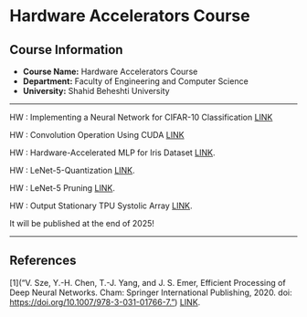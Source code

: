 # Hardware Accelerators Course

##  Course Information
- **Course Name:** Hardware Accelerators Course
- **Department:** Faculty of Engineering and Computer Science  
- **University:** Shahid Beheshti University  
---

 HW : Implementing a Neural Network for CIFAR-10 Classification [LINK](https://github.com/matinfirooz/Implementing-a-Neural-Network-for-CIFAR-10-Classification.git)
 
 HW : Convolution Operation Using CUDA [LINK](https://github.com/matinfirooz/Convolution-Operation-Using-CUDA.git)
 
 HW : Hardware-Accelerated MLP for Iris Dataset [LINK](https://github.com/matinfirooz/Hardware-Accelerated-MLP-for-Iris-Dataset.git).

 HW : LeNet-5-Quantization [LINK](https://github.com/matinfirooz/LeNet-5-Quantization.git).

 HW : LeNet-5 Pruning [LINK](https://github.com/matinfirooz/Lenet-5-Pruning.git).

 HW : Output Stationary TPU Systolic Array [LINK](https://github.com/matinfirooz/TPU-Systolic-Array.git).

 It will be published at the end of 2025!

---
 ## References
[1](“V. Sze, Y.-H. Chen, T.-J. Yang, and J. S. Emer, Efficient Processing of Deep Neural Networks. Cham: Springer International Publishing, 2020. doi: https://doi.org/10.1007/978-3-031-01766-7.”)  [LINK](https://link.springer.com/book/10.1007/978-3-031-01766-7).


 

